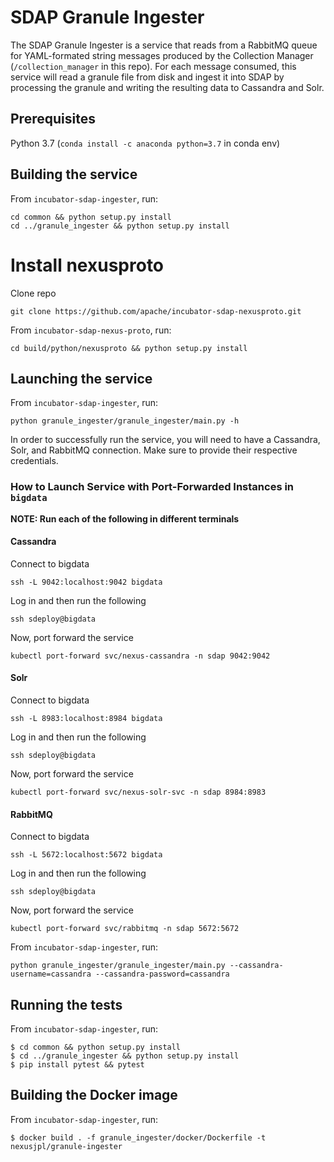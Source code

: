 # SDAP Granule Ingester

The SDAP Granule Ingester is a service that reads from a RabbitMQ queue for
YAML-formated string messages produced by the Collection Manager (`/collection_manager` 
in this repo). For each message consumed, this service will read a granule file from
disk and ingest it into SDAP by processing the granule and writing the resulting
data to Cassandra and Solr.


## Prerequisites

Python 3.7 (```conda install -c anaconda python=3.7``` in conda env)

## Building the service
From `incubator-sdap-ingester`, run:

    cd common && python setup.py install
    cd ../granule_ingester && python setup.py install

# Install nexusproto

Clone repo

    git clone https://github.com/apache/incubator-sdap-nexusproto.git

From `incubator-sdap-nexus-proto`, run:

    cd build/python/nexusproto && python setup.py install
    
## Launching the service
From `incubator-sdap-ingester`, run:

    python granule_ingester/granule_ingester/main.py -h

In order to successfully run the service, you will need to have a Cassandra, 
Solr, and RabbitMQ connection. Make sure to provide their respective credentials.

### How to Launch Service with Port-Forwarded Instances in `bigdata`

**NOTE: Run each of the following in different terminals**

#### Cassandra
Connect to bigdata
    
    ssh -L 9042:localhost:9042 bigdata

Log in and then run the following

    ssh sdeploy@bigdata

Now, port forward the service

    kubectl port-forward svc/nexus-cassandra -n sdap 9042:9042
    
#### Solr
Connect to bigdata
    
    ssh -L 8983:localhost:8984 bigdata

Log in and then run the following

    ssh sdeploy@bigdata

Now, port forward the service

    kubectl port-forward svc/nexus-solr-svc -n sdap 8984:8983
    
#### RabbitMQ
Connect to bigdata
    
    ssh -L 5672:localhost:5672 bigdata

Log in and then run the following

    ssh sdeploy@bigdata

Now, port forward the service

    kubectl port-forward svc/rabbitmq -n sdap 5672:5672
    
From `incubator-sdap-ingester`, run:

    python granule_ingester/granule_ingester/main.py --cassandra-username=cassandra --cassandra-password=cassandra
    
## Running the tests
From `incubator-sdap-ingester`, run:

    $ cd common && python setup.py install
    $ cd ../granule_ingester && python setup.py install
    $ pip install pytest && pytest
    
## Building the Docker image
From `incubator-sdap-ingester`, run:

    $ docker build . -f granule_ingester/docker/Dockerfile -t nexusjpl/granule-ingester
